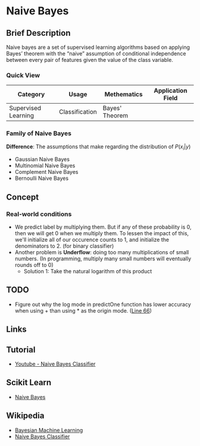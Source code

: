 # Naive Bayes

## Brief Description

Naive bayes are a set of supervised learning algorithms based on applying Bayes’ theorem with the “naive” assumption of conditional independence between every pair of features given the value of the class variable.

### Quick View

Category|Usage|Methematics|Application Field
--------|-----|-----------|-----------------
Supervised Learning|Classification|Bayes' Theorem|

### Family of Naive Bayes

**Difference**: The assumptions that make regarding the distribution of $P(x_i|y)$

* Gaussian Naive Bayes
* Multinomial Naive Bayes
* Complement Naive Bayes
* Bernoulli Naive Bayes

## Concept

### Real-world conditions

* We predict label by multiplying them. But if any of these probability is 0, then we will get 0 when we multiply them. To lessen the impact of this, we'll initialize all of our occurence counts to 1, and initialize the denominators to 2. (for binary classifier)
* Another problem is **Underflow**: doing too many multiplications of small numbers. (In programming, multiply many small numbers will eventually rounds off to 0)
    * Solution 1: Take the natural logarithm of this product

## TODO

* Figure out why the log mode in predictOne function has lower accuracy when using + than using * as the origin mode. ([Line 66](NaiveBayes_Nursery/NaiveBayes_Nursery_sklearn.py))

## Links

## Tutorial

* [Youtube - Naive Bayes Classifier](https://youtu.be/CPqOCI0ahss)

## Scikit Learn

* [Naive Bayes](http://scikit-learn.org/stable/modules/naive_bayes.html)

## Wikipedia

* [Bayesian Machine Learning](http://fastml.com/bayesian-machine-learning/)
* [Naive Bayes Classifier](https://en.wikipedia.org/wiki/Naive_Bayes_classifier)